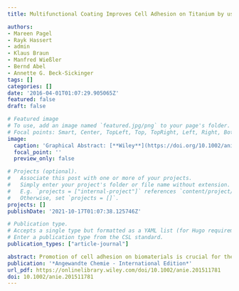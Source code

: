```yaml
---
title: Multifunctional Coating Improves Cell Adhesion on Titanium by using Cooperatively Acting Peptides

authors:
- Mareen Pagel
- Rayk Hassert
- admin
- Klaus Braun
- Manfred Wießler
- Bernd Abel
- Annette G. Beck-Sickinger
tags: []
categories: []
date: '2016-04-01T01:07:29.905065Z'
featured: false
draft: false

# Featured image
# To use, add an image named `featured.jpg/png` to your page's folder.
# Focal points: Smart, Center, TopLeft, Top, TopRight, Left, Right, BottomLeft, Bottom, BottomRight.
image:
  caption: 'Graphical Abstract: [**Wiley**](https://doi.org/10.1002/anie.201511781)'
  focal_point: ''
  preview_only: false

# Projects (optional).
#   Associate this post with one or more of your projects.
#   Simply enter your project's folder or file name without extension.
#   E.g. `projects = ["internal-project"]` references `content/project/deep-learning/index.md`.
#   Otherwise, set `projects = []`.
projects: []
publishDate: '2021-10-17T01:07:38.125746Z'

# Publication type.
# Accepts a single type but formatted as a YAML list (for Hugo requirements).
# Enter a publication type from the CSL standard.
publication_types: ["article-journal"]

abstract: Promotion of cell adhesion on biomaterials is crucial for the long-term success of a titanium implant. Herein a novel concept is highlighted combining very stable and affine titanium surface adhesive properties with specific cell binding moieties in one molecule. A peptide containing L-3,4-dihydroxyphenylalanine was synthesized and affinity to titanium was investigated. Modification with a cyclic RGD peptide and a heparin binding peptide (HBP) was realized by an efficient on-resin combination of Diels–Alder reaction with inverse electron demand and CuI catalyzed azide–alkyne cycloaddition. The peptide was fluorescently labeled by thiol Michael addition. Conjugating the cyclic RGD and HBP in one peptide gave improved spreading, proliferation, viability, and the formation of well-developed actin cytoskeleton and focal contacts of osteoblast-like cells.
publication: '*Angewandte Chemie - International Edition*'
url_pdf: https://onlinelibrary.wiley.com/doi/10.1002/anie.201511781
doi: 10.1002/anie.201511781
---
```

